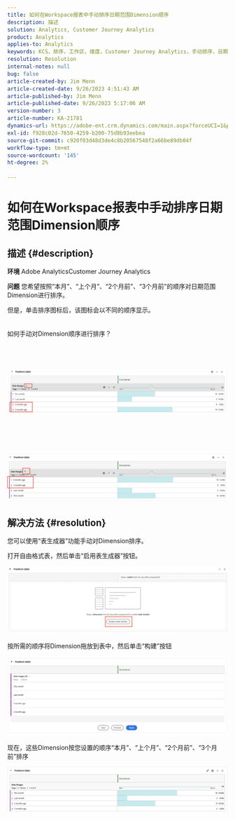 ```yaml
---
title: 如何在Workspace报表中手动排序日期范围Dimension顺序
description: 描述
solution: Analytics, Customer Journey Analytics
product: Analytics
applies-to: Analytics
keywords: KCS，排序，工作区，维度，Customer Journey Analytics，手动排序，日期范围Dimension，报表，Adobe Analytics
resolution: Resolution
internal-notes: null
bug: false
article-created-by: Jim Menn
article-created-date: 9/26/2023 4:51:43 AM
article-published-by: Jim Menn
article-published-date: 9/26/2023 5:17:06 AM
version-number: 3
article-number: KA-21781
dynamics-url: https://adobe-ent.crm.dynamics.com/main.aspx?forceUCI=1&pagetype=entityrecord&etn=knowledgearticle&id=3a2f1c62-285c-ee11-be6f-6045bd006268
exl-id: f928c02d-7650-4259-b200-75d8b93eebea
source-git-commit: c920f03d48d3de4c8b20567548f2a66be89db04f
workflow-type: tm+mt
source-wordcount: '145'
ht-degree: 2%

---
```


# 如何在Workspace报表中手动排序日期范围Dimension顺序

## 描述 {#description}


<b>环境</b>
Adobe AnalyticsCustomer Journey Analytics

<b>问题</b>
您希望按照“本月”、“上个月”、“2个月前”、“3个月前”的顺序对日期范围Dimension进行排序。

但是，单击排序图标后，该图标会以不同的顺序显示。
<br><br><br>如何手动对Dimension顺序进行排序？<br><br>
<br> <br><br>![](assets/___3b2f1c62-285c-ee11-be6f-6045bd006268___.png)<br><br> <br><br> <br><br>![](assets/___3d2f1c62-285c-ee11-be6f-6045bd006268___.png)

## 解决方法 {#resolution}


您可以使用“表生成器”功能手动对Dimension排序。

打开自由格式表，然后单击“启用表生成器”按钮。

![](assets/d4eda136-2fcd-ed11-b597-6045bd006793.png)

按所需的顺序将Dimension拖放到表中，然后单击“构建”按钮

![](assets/69497031-30cd-ed11-b597-6045bd006793.png)

现在，这些Dimension按您设置的顺序“本月”、“上个月”、“2个月前”、“3个月前”排序

![](assets/efb1744a-30cd-ed11-b597-6045bd006793.png)
